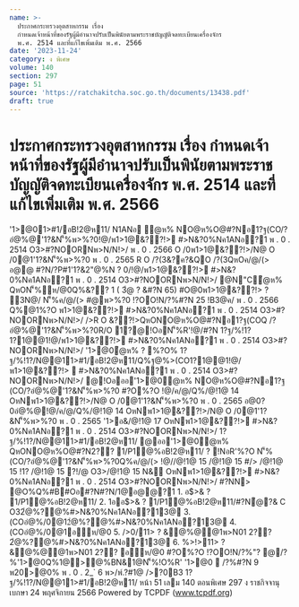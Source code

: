 ```yaml
---
name: >-
  ประกาศกระทรวงอุตสาหกรรม เรื่อง
  กำหนดเจ้าหน้าที่ของรัฐผู้มีอำนาจปรับเป็นพินัยตามพระราชบัญญัติจดทะเบียนเครื่องจักร
  พ.ศ. 2514 และที่แก้ไขเพิ่มเติม พ.ศ. 2566
date: '2023-11-24'
category: ง พิเศษ
volume: 140
section: 297
page: 51
source: 'https://ratchakitcha.soc.go.th/documents/13438.pdf'
draft: true
---
```


# ประกาศกระทรวงอุตสาหกรรม เรื่อง กำหนดเจ้าหน้าที่ของรัฐผู้มีอำนาจปรับเป็นพินัยตามพระราชบัญญัติจดทะเบียนเครื่องจักร พ.ศ. 2514 และที่แก้ไขเพิ่มเติม พ.ศ. 2566

'1>@01>#1/อB!2@ห11/ N1ANอ ํ@ห% NO@ห%O@#?Nอ1?ฐ(CO/?อํ@%@'1?&N'็%พ>%?0!@/พ1>1@&??!> #>N&?0%Nค1ANอ?1 พ . 0 . 2514 O3>#?NOORNพ>N/N!>/ พ . 0 . 2566 O /0พ1>1@&??!>/N@ O /0@1'1?&N'็%พ>%?0 พ . 0 . 2565 R O /?(3&?ค?&QO /?(3QหOค/@/(> อ@@ #?N/?P#1'1?&2"@%N ? 0/!@/พ1>1@&??!> #>N&?0%Nค1ANอ?1 พ . 0 . 2514 O3>#?NOORNพ>N/N!>/ @N"Cํ@ห% QหON'็%ห/@0Q%&?? 1 ( 3ํ@ ? &#?N 65) #O@0พ1>1@&??!> ? 3N@/ N'็%ค/@/(> #@พ>%?0 !?OO!N/?%#?N 25 !B3@ค/ พ . 0 . 2566 Q%@1%?O พ1>1@&??!> #>N&?0%Nค1ANอ?1 พ . 0 . 2514 O3>#?NOORNพ>N/N!>/ />R O &??!>QหONO@ห%O@#?Nอ1?ฐ(COQ /?อํ@%@'1?&N'็%พ>%?0R/O 1?@!OอN'็%R'!@/#?N 1?ฐ/%!1?1?1@@1!@/พ1>1@&??!> #>N&?0%Nค1ANอ?1 พ . 0 . 2514 O3>#?NOORNพ>N/N!>/ '1>@0ํ@ห% ? %?O% 1?ฐ/%!1?/N@@11>#1/อB!2@ห11/Q%ฐ@%>(CO1?1@@1!@/พ1>1@&??!>  #>N&?0%Nค1ANอ?1 พ . 0 . 2514 O3>#?NOORNพ>N/N!>/ @!Oอออ'1>@0ํ@ห% NO@ห%O@#?Nอ1?ฐ (CO/?อํ@%@'1?&N'็%พ>%?0 #?O%?O !@/ค/@/Q%/@!1@ 14 OหNพ1>1@&??!>/N@ O /0@1'1?&N'็%พ>%?0 พ . 0 . 2565 อ@0?0อํ@%@!@/ค/@/Q%/@!1@ 14 OหNพ1>1@&??!>/N@ O /0@1'1?&N'็%พ>%?0 พ . 0 . 2565 '1>อ&/@!1@ 17 OหNพ1>1@&??!> #>N&?0%Nค1ANอ?1 พ . 0 . 2514 O3>#?NOORNพ>N/N!>/ 1?ฐ/%!1?/N@@11>#1/อB!2@ห11/ @ออ'1>@0ํ@ห% QหONO@ห%O@#?N2?? 1/P1@%อB!2@ห11/ ? !NอR'%?O N'็%(CO/?อํ@%@'1?&N'็%พ>%?0Q%ค/@/(> !@//@!1@ 15 /@!1@ 15 #/> /@!1@ 15 !1? /@!1@ 15 ?!/@ O3>/@!1@ 15 N& OหNพ1>1@&??!> #>N&?0%Nค1ANอ?1 พ . 0 . 2514 O3>#?NOORNพ>N/N!>/ #?NN> @O%Q%#B#Oอ#?N#?N/1@อ@@?1 1. อ$>& ? 1/P1@%อB!2@ห11/ 2. 1ออ$>& ? 1/P1@%อB!2@ห11/#?Nํ@?& C O32ํ@%?@%#>N&?0%Nค1ANอ?13@ 3. (COอํ@%/0@12ํ@%?@%#>N&?0%Nค1ANอ?13@ 4. (COอํ@%/0@1อห/@0 5. />0/11> ? &ํ@%@@1พ>N01 2?? 2ํ@%?@%#>N&?0%Nค1ANอ?13@ 6. %>!>11> ? &ํ@%@@1พ>N01 2?? อห/@0 #?O%?O !?OO!N/?%"? @/?%'1>@0Q%1@>@%BN&1@N'็%!O%R' '1>@0  /?%#?N 9 พ20>@0% พ . 0 . 2_` 6 พ>/พ์.?#1@ />?0B3 1?ฐ/%!1?/N@@11>#1/อB!2@ห11/ หน้า 51 เลม 140 ตอนพิเศษ 297 ง ราชกิจจานุเบกษา 24 พฤศจิกายน 2566 Powered by TCPDF (www.tcpdf.org)
